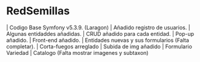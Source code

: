 # RedSemillas 
| Codigo Base Symfony v5.3.9. (Laragon)
| Añadido registro de usuarios.
| Algunas entidaddes añadidas.
| CRUD añadido para cada entidad.
| Pop-up añadido.
| Front-end añadido.
| Entidades nuevas y sus formularios (Falta completar).
| Corta-fuegos arreglado
| Subida de img añadido
| Formulario Variedad
| Catalogo (Falta mostrar imagenes y subtaxon)